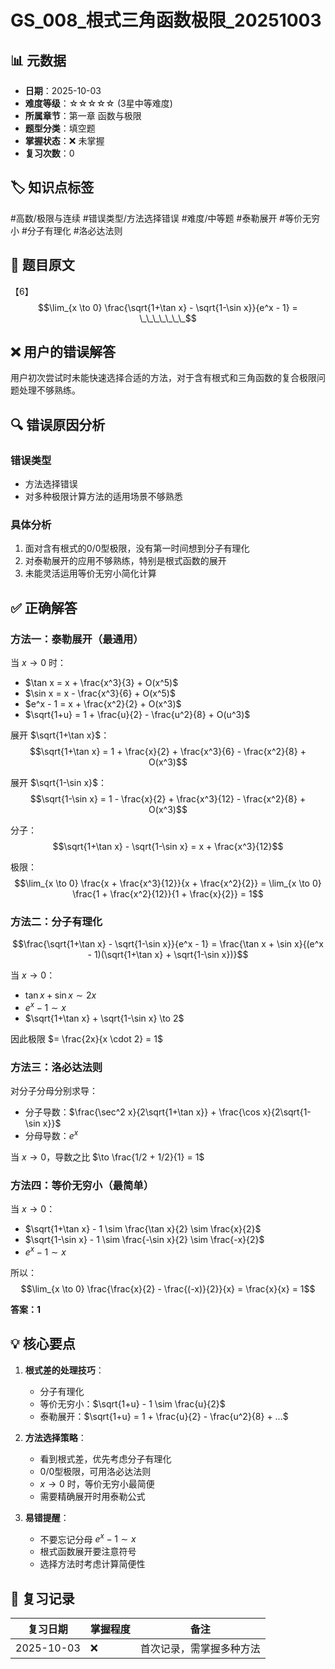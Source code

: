 # GS_008_根式三角函数极限_20251003

## 📊 元数据
- **日期**：2025-10-03
- **难度等级**：☆☆☆☆☆ (3星中等难度)
- **所属章节**：第一章 函数与极限
- **题型分类**：填空题
- **掌握状态**：❌ 未掌握
- **复习次数**：0

## 🏷️ 知识点标签
#高数/极限与连续 #错误类型/方法选择错误 #难度/中等题 #泰勒展开 #等价无穷小 #分子有理化 #洛必达法则

## 📝 题目原文
【6】$$\lim_{x \to 0} \frac{\sqrt{1+\tan x} - \sqrt{1-\sin x}}{e^x - 1} = \_\_\_\_\_\_\_$$

## ❌ 用户的错误解答
用户初次尝试时未能快速选择合适的方法，对于含有根式和三角函数的复合极限问题处理不够熟练。

## 🔍 错误原因分析
### 错误类型
- 方法选择错误
- 对多种极限计算方法的适用场景不够熟悉

### 具体分析
1. 面对含有根式的0/0型极限，没有第一时间想到分子有理化
2. 对泰勒展开的应用不够熟练，特别是根式函数的展开
3. 未能灵活运用等价无穷小简化计算

## ✅ 正确解答

### 方法一：泰勒展开（最通用）
当 $x \to 0$ 时：
- $\tan x = x + \frac{x^3}{3} + O(x^5)$
- $\sin x = x - \frac{x^3}{6} + O(x^5)$
- $e^x - 1 = x + \frac{x^2}{2} + O(x^3)$
- $\sqrt{1+u} = 1 + \frac{u}{2} - \frac{u^2}{8} + O(u^3)$

展开 $\sqrt{1+\tan x}$：
$$\sqrt{1+\tan x} = 1 + \frac{x}{2} + \frac{x^3}{6} - \frac{x^2}{8} + O(x^3)$$

展开 $\sqrt{1-\sin x}$：
$$\sqrt{1-\sin x} = 1 - \frac{x}{2} + \frac{x^3}{12} - \frac{x^2}{8} + O(x^3)$$

分子：
$$\sqrt{1+\tan x} - \sqrt{1-\sin x} = x + \frac{x^3}{12}$$

极限：
$$\lim_{x \to 0} \frac{x + \frac{x^3}{12}}{x + \frac{x^2}{2}} = \lim_{x \to 0} \frac{1 + \frac{x^2}{12}}{1 + \frac{x}{2}} = 1$$

### 方法二：分子有理化
$$\frac{\sqrt{1+\tan x} - \sqrt{1-\sin x}}{e^x - 1} = \frac{\tan x + \sin x}{(e^x - 1)(\sqrt{1+\tan x} + \sqrt{1-\sin x})}$$

当 $x \to 0$：
- $\tan x + \sin x \sim 2x$
- $e^x - 1 \sim x$
- $\sqrt{1+\tan x} + \sqrt{1-\sin x} \to 2$

因此极限 $= \frac{2x}{x \cdot 2} = 1$

### 方法三：洛必达法则
对分子分母分别求导：
- 分子导数：$\frac{\sec^2 x}{2\sqrt{1+\tan x}} + \frac{\cos x}{2\sqrt{1-\sin x}}$
- 分母导数：$e^x$

当 $x \to 0$，导数之比 $\to \frac{1/2 + 1/2}{1} = 1$

### 方法四：等价无穷小（最简单）
当 $x \to 0$：
- $\sqrt{1+\tan x} - 1 \sim \frac{\tan x}{2} \sim \frac{x}{2}$
- $\sqrt{1-\sin x} - 1 \sim \frac{-\sin x}{2} \sim \frac{-x}{2}$
- $e^x - 1 \sim x$

所以：
$$\lim_{x \to 0} \frac{\frac{x}{2} - \frac{(-x)}{2}}{x} = \frac{x}{x} = 1$$

**答案：1**

## 💡 核心要点
1. **根式差的处理技巧**：
   - 分子有理化
   - 等价无穷小：$\sqrt{1+u} - 1 \sim \frac{u}{2}$
   - 泰勒展开：$\sqrt{1+u} = 1 + \frac{u}{2} - \frac{u^2}{8} + ...$

2. **方法选择策略**：
   - 看到根式差，优先考虑分子有理化
   - 0/0型极限，可用洛必达法则
   - $x \to 0$ 时，等价无穷小最简便
   - 需要精确展开时用泰勒公式

3. **易错提醒**：
   - 不要忘记分母 $e^x - 1 \sim x$
   - 根式函数展开要注意符号
   - 选择方法时考虑计算简便性

## 📅 复习记录
| 复习日期 | 掌握程度 | 备注 |
|---------|---------|------|
| 2025-10-03 | ❌ | 首次记录，需掌握多种方法 |